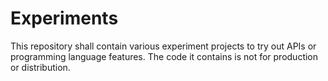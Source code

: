 # Experiments

This repository shall contain various experiment projects to try out APIs or
programming language features. The code it contains is not for production or
distribution.

